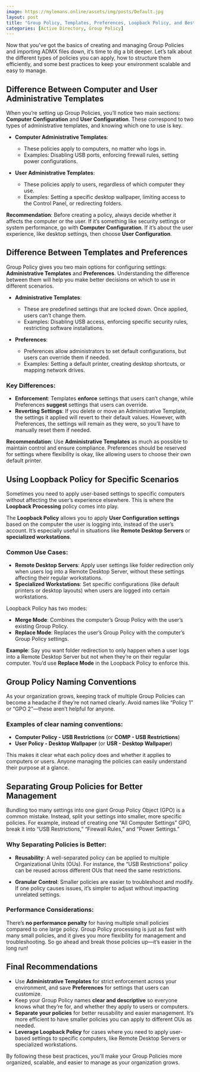 ```yaml
---
image: https://mylemans.online/assets/img/posts/Default.jpg
layout: post
title: "Group Policy, Templates, Preferences, Loopback Policy, and Best Practices"
categories: [Active Directory, Group Policy]
---
```




Now that you've got the basics of creating and managing Group Policies and importing ADMX files down, it’s time to dig a bit deeper. Let’s talk about the different types of policies you can apply, how to structure them efficiently, and some best practices to keep your environment scalable and easy to manage.

## Difference Between Computer and User Administrative Templates

When you’re setting up Group Policies, you’ll notice two main sections: **Computer Configuration** and **User Configuration**. These correspond to two types of administrative templates, and knowing which one to use is key.

- **Computer Administrative Templates**:
  - These policies apply to computers, no matter who logs in.
  - Examples: Disabling USB ports, enforcing firewall rules, setting power configurations.

- **User Administrative Templates**:
  - These policies apply to users, regardless of which computer they use.
  - Examples: Setting a specific desktop wallpaper, limiting access to the Control Panel, or redirecting folders.

**Recommendation**: Before creating a policy, always decide whether it affects the computer or the user. If it’s something like security settings or system performance, go with **Computer Configuration**. If it’s about the user experience, like desktop settings, then choose **User Configuration**.

## Difference Between Templates and Preferences

Group Policy gives you two main options for configuring settings: **Administrative Templates** and **Preferences**. Understanding the difference between them will help you make better decisions on which to use in different scenarios.

- **Administrative Templates**:
  - These are predefined settings that are locked down. Once applied, users can’t change them.
  - Examples: Disabling USB access, enforcing specific security rules, restricting software installations.

- **Preferences**:
  - Preferences allow administrators to set default configurations, but users can override them if needed.
  - Examples: Setting a default printer, creating desktop shortcuts, or mapping network drives.

### Key Differences:
- **Enforcement**: Templates **enforce** settings that users can’t change, while Preferences **suggest** settings that users can override.
- **Reverting Settings**: If you delete or move an Administrative Template, the settings it applied will revert to their default values. However, with Preferences, the settings will remain as they were, so you’ll have to manually reset them if needed.

**Recommendation**: Use **Administrative Templates** as much as possible to maintain control and ensure compliance. Preferences should be reserved for settings where flexibility is okay, like allowing users to choose their own default printer.

## Using Loopback Policy for Specific Scenarios

Sometimes you need to apply user-based settings to specific computers without affecting the user’s experience elsewhere. This is where the **Loopback Processing** policy comes into play.

The **Loopback Policy** allows you to apply **User Configuration settings** based on the computer the user is logging into, instead of the user’s account. It’s especially useful in situations like **Remote Desktop Servers** or **specialized workstations**.

### Common Use Cases:
- **Remote Desktop Servers**: Apply user settings like folder redirection only when users log into a Remote Desktop Server, without these settings affecting their regular workstations.
- **Specialized Workstations**: Set specific configurations (like default printers or desktop layouts) when users are logged into certain workstations.

Loopback Policy has two modes:
- **Merge Mode**: Combines the computer’s Group Policy with the user’s existing Group Policy.
- **Replace Mode**: Replaces the user’s Group Policy with the computer’s Group Policy settings.

**Example**: Say you want folder redirection to only happen when a user logs into a Remote Desktop Server but not when they’re on their regular computer. You’d use **Replace Mode** in the Loopback Policy to enforce this.

## Group Policy Naming Conventions

As your organization grows, keeping track of multiple Group Policies can become a headache if they’re not named clearly. Avoid names like “Policy 1” or “GPO 2”—these aren’t helpful for anyone.

### Examples of clear naming conventions:
- **Computer Policy - USB Restrictions** (or **COMP - USB Restrictions**)
- **User Policy - Desktop Wallpaper** (or **USR - Desktop Wallpaper**)

This makes it clear what each policy does and whether it applies to computers or users. Anyone managing the policies can easily understand their purpose at a glance.

## Separating Group Policies for Better Management

Bundling too many settings into one giant Group Policy Object (GPO) is a common mistake. Instead, split your settings into smaller, more specific policies. For example, instead of creating one “All Computer Settings” GPO, break it into “USB Restrictions,” “Firewall Rules,” and “Power Settings.”

### Why Separating Policies is Better:
- **Reusability**: A well-separated policy can be applied to multiple Organizational Units (OUs). For instance, the “USB Restrictions” policy can be reused across different OUs that need the same restrictions.
  
- **Granular Control**: Smaller policies are easier to troubleshoot and modify. If one policy causes issues, it’s simpler to adjust without impacting unrelated settings.

### Performance Considerations:
There’s **no performance penalty** for having multiple small policies compared to one large policy. Group Policy processing is just as fast with many small policies, and it gives you more flexibility for management and troubleshooting. So go ahead and break those policies up—it’s easier in the long run!

## Final Recommendations

- Use **Administrative Templates** for strict enforcement across your environment, and save **Preferences** for settings that users can customize.
- Keep your Group Policy names **clear and descriptive** so everyone knows what they’re for, and whether they apply to users or computers.
- **Separate your policies** for better reusability and easier management. It’s more efficient to have smaller policies you can apply to different OUs as needed.
- **Leverage Loopback Policy** for cases where you need to apply user-based settings to specific computers, like Remote Desktop Servers or specialized workstations.

By following these best practices, you’ll make your Group Policies more organized, scalable, and easier to manage as your organization grows.

